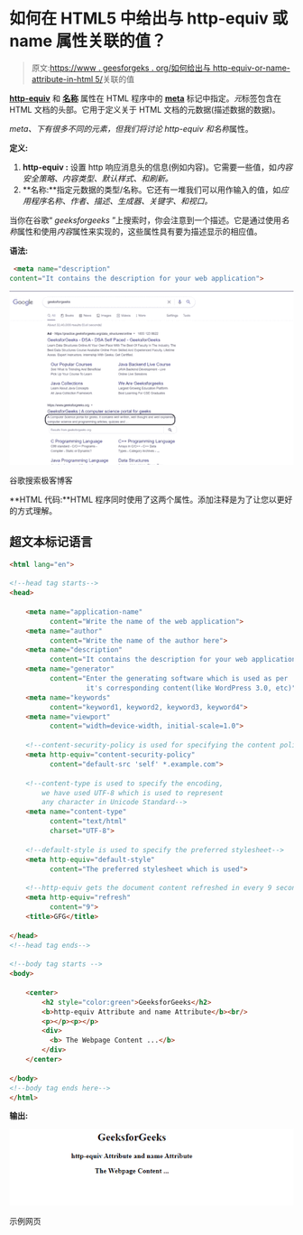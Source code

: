 # 如何在 HTML5 中给出与 http-equiv 或 name 属性关联的值？

> 原文:[https://www . geesforgeks . org/如何给出与 http-equiv-or-name-attribute-in-html 5/](https://www.geeksforgeeks.org/how-to-give-the-value-associated-with-the-http-equiv-or-name-attribute-in-html5/)关联的值

[**http-equiv**](https://www.geeksforgeeks.org/html-http-equiv-attribute/) 和 [**名称**](https://www.geeksforgeeks.org/html-meta-name-attribute/) 属性在 HTML 程序中的 [**meta**](https://www.geeksforgeeks.org/html-meta-tag/) 标记中指定。*元*标签包含在 HTML 文档的头部。它用于定义关于 HTML 文档的元数据(描述数据的数据)。

*meta、*下有很多不同的元素，但我们将讨论 *http-equiv* 和*名称*属性。

**定义:**

1.  **http-equiv :** 设置 http 响应消息头的信息(例如内容)。它需要一些值，如*内容安全策略、内容类型、默认样式、*和*刷新。*
2.  **名称:**指定元数据的类型/名称。它还有一堆我们可以用作输入的值，如*应用程序名称、作者、描述、生成器、关键字、*和*视口。*

当你在谷歌“ *geeksforgeeks* ”上搜索时，你会注意到一个描述。它是通过使用*名称*属性和使用*内容*属性来实现的，这些属性具有要为描述显示的相应值。

**语法:**

```html
 <meta name="description" 
content="It contains the description for your web application">
```

![](img/d6c9202efd37ec30fbec5433c941299e.png)

谷歌搜索极客博客

**HTML 代码:**HTML 程序同时使用了这两个属性。添加注释是为了让您以更好的方式理解。

## 超文本标记语言

```html
<html lang="en">

<!--head tag starts-->
<head>

    <meta name="application-name" 
          content="Write the name of the web application">
    <meta name="author" 
          content="Write the name of the author here">
    <meta name="description" 
          content="It contains the description for your web application">
    <meta name="generator" 
          content="Enter the generating software which is used as per 
                   it's corresponding content(like WordPress 3.0, etc)">
    <meta name="keywords" 
          content="keyword1, keyword2, keyword3, keyword4">
    <meta name="viewport" 
          content="width=device-width, initial-scale=1.0">

    <!--content-security-policy is used for specifying the content policy-->
    <meta http-equiv="content-security-policy" 
          content="default-src 'self' *.example.com">

    <!--content-type is used to specify the encoding, 
        we have used UTF-8 which is used to represent
        any character in Unicode Standard-->
    <meta name="content-type" 
          content="text/html" 
          charset="UTF-8">

    <!--default-style is used to specify the preferred stylesheet-->
    <meta http-equiv="default-style" 
          content="The preferred stylesheet which is used">

    <!--http-equiv gets the document content refreshed in every 9 seconds-->
    <meta http-equiv="refresh" 
          content="9"> 
    <title>GFG</title>

</head>
<!--head tag ends-->

<!--body tag starts -->
<body>

    <center>
        <h2 style="color:green">GeeksforGeeks</h2>
        <b>http-equiv Attribute and name Attribute</b><br/>
        <p></p><p></p>
        <div>
          <b> The Webpage Content ...</b>
        </div>
    </center>

</body>
<!--body tag ends here-->
</html>
```

**输出:**

![](img/0345b6e824f3615cf71d2f5aa2a006ee.png)

示例网页